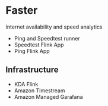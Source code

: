 # Faster

Internet availability and speed analytics

- Ping and Speedtest runner
- Speedtest Flink App
- Ping Flink App

## Infrastructure

- KDA Flink
- Amazon Timestream
- Amazon Managed Garafana